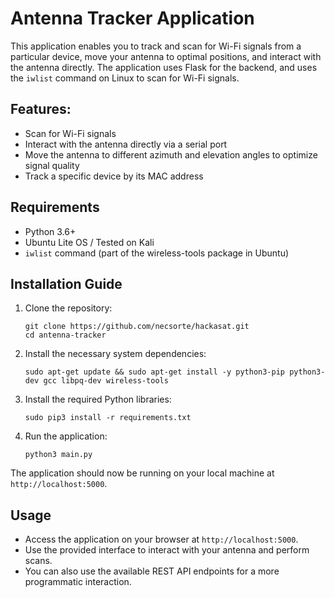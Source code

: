 # Antenna Tracker Application

This application enables you to track and scan for Wi-Fi signals from a particular device, move your antenna to optimal positions, and interact with the antenna directly. The application uses Flask for the backend, and uses the `iwlist` command on Linux to scan for Wi-Fi signals.

## Features:

- Scan for Wi-Fi signals
- Interact with the antenna directly via a serial port
- Move the antenna to different azimuth and elevation angles to optimize signal quality
- Track a specific device by its MAC address

## Requirements

- Python 3.6+
- Ubuntu Lite OS / Tested on Kali 
- `iwlist` command (part of the wireless-tools package in Ubuntu)

## Installation Guide

1. Clone the repository:
    ```
    git clone https://github.com/necsorte/hackasat.git
    cd antenna-tracker
    ```
2. Install the necessary system dependencies:
    ```
    sudo apt-get update && sudo apt-get install -y python3-pip python3-dev gcc libpq-dev wireless-tools
    ```
3. Install the required Python libraries:
    ```
    sudo pip3 install -r requirements.txt
    ```
4. Run the application:
    ```
    python3 main.py
    ```

The application should now be running on your local machine at `http://localhost:5000`.

## Usage

- Access the application on your browser at `http://localhost:5000`.
- Use the provided interface to interact with your antenna and perform scans.
- You can also use the available REST API endpoints for a more programmatic interaction.

